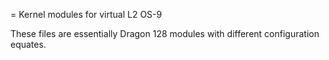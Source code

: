 = Kernel modules for virtual L2 OS-9

These files are essentially Dragon 128 modules with different
configuration equates.
